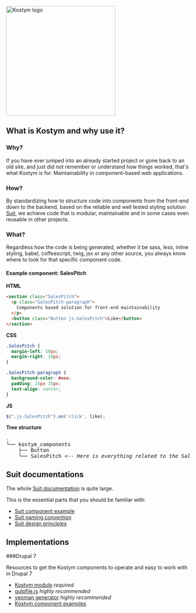 <img src="http://imgh.us/Kostym_logo.svg" alt="Kostym logo" title="Kostym - Dressed maintainability" width="300"/>


## What is Kostym and why use it?

### Why?

If you have ever jumped into an already started project or gone back to an old site, and just did not remember or understand how things worked, that's what Kostym is for. Maintainability in component-based web applications.

### How?

By standardizing how to structure code into components from the front-end down to the backend, based on the reliable and well tested styling solution [Suit](https://github.com/suitcss/suit), we achieve code that is modular, maintainable and in some cases even reusable in other projects.

### What?

Regardless how the code is being generated, whether it be sass, less, inline styling, babel, coffeescript, twig, jsx or any other source, you always know where to look for that specific component code. 

#### Example component: SalesPitch

**HTML**

``` html
<section class="SalesPitch">
  <p class="SalesPitch-paragraph">
    Components based solution for front-end maintainability
  </p>
  <button class="Button js-SalesPitch">Like</button>
</section>
``` 

**CSS**

``` css
.SalesPitch {
  margin-left: 10px;
  margin-right: 10px;
}

.SalesPitch-paragraph {
  background-color: #eee;
  padding: 25px 35px;
  text-align: center;
}
```
**JS**

``` js
$(".js-SalesPitch").on('click', like);
```

**Tree structure**

<pre>
.
└── kostym_components
    ├── Button
    └── SalesPitch <-- <i>Here is everything related to the SalesPitch component</i>
</pre>

## Suit documentations
The whole [Suit documentation](https://github.com/suitcss/suit) is quite large.

This is the essential parts that you should be familiar with:

* [Suit component example](https://github.com/suitcss/suit#example)
* [Suit naming convention](https://github.com/suitcss/suit/blob/master/doc/naming-conventions.md)
* [Suit design principles](https://github.com/suitcss/suit/blob/master/doc/design-principles.md)

## Implementations
###Drupal 7

Resources to get the Kostym components to operate and easy to work with in Drupal 7

* [Kostym module](https://github.com/kostym/drupal-7-module) *required*
* [gulpfile.js](https://github.com/kostym/drupal-7-gulpfile.js) *highly recommended*
* [yeoman generator](https://github.com/kostym/drupal-7-yeoman-generator) *highly recommended*
* [Kostym component examples](https://github.com/kostym/drupal-7-examples)
